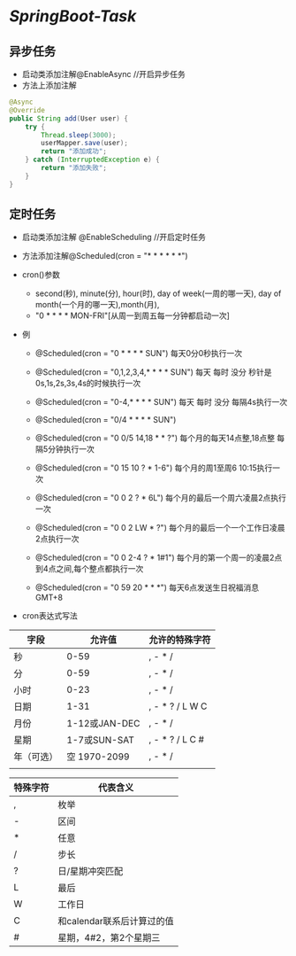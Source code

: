 # ***SpringBoot-Task***

## **异步任务**
* 启动类添加注解@EnableAsync            //开启异步任务
* 方法上添加注解
```java
@Async
@Override
public String add(User user) {
    try {
        Thread.sleep(3000);
        userMapper.save(user);
        return "添加成功";
    } catch (InterruptedException e) {
        return "添加失败";
    }
}
```

## **定时任务**
* 启动类添加注解 @EnableScheduling       //开启定时任务
* 方法添加注解@Scheduled(cron = "* * * * * *")

* cron()参数
   * second(秒), minute(分), hour(时), day of week(一周的哪一天), day of month(一个月的哪一天),month(月),
   * "0 * * * * MON-FRI"[从周一到周五每一分钟都启动一次]
* 例
   * @Scheduled(cron = "0 * * * * SUN")                      每天0分0秒执行一次
   * @Scheduled(cron = "0,1,2,3,4,* * * * SUN")              每天 每时 没分 秒针是 0s,1s,2s,3s,4s的时候执行一次

   * @Scheduled(cron = "0-4,* * * * SUN")                    每天 每时 没分 每隔4s执行一次
   * @Scheduled(cron = "0/4 * * * * SUN")

   * @Scheduled(cron = "0 0/5 14,18 * * ?")                  每个月的每天14点整,18点整 每隔5分钟执行一次
   * @Scheduled(cron = "0 15 10 ? * 1-6")                    每个月的周1至周6 10:15执行一次
   * @Scheduled(cron = "0 0 2 ? * 6L")                       每个月的最后一个周六凌晨2点执行一次
   * @Scheduled(cron = "0 0 2 LW * ?")                       每个月的最后一个一个工作日凌晨2点执行一次
   * @Scheduled(cron = "0 0 2-4 ? * 1#1")                    每个月的第一个周一的凌晨2点到4点之间,每个整点都执行一次

   * @Scheduled(cron = "0 59 20 * * *")                      每天6点发送生日祝福消息 GMT+8
* cron表达式写法


| 字段 |允许值|允许的特殊字符|
|---|---|---|
| 秒 |0-59|, - * /|
| 分 |0-59|, - * /|
| 小时 |0-23|, - * /|
| 日期 |1-31|, - * ? / L W C|
| 月份 |1-12或JAN-DEC|, - * /|
| 星期 |1-7或SUN-SAT|, - * ? / L C #|
| 年（可选） |空 1970-2099| , - * /|
|  |||



| 特殊字符 |代表含义|
|---|---|
| , |枚举|
| - |区间|
| * |任意|
| / |步长|
| ? |日/星期冲突匹配|
| L |最后|
| W |工作日|
| C |和calendar联系后计算过的值|
| # |星期，4#2，第2个星期三|



